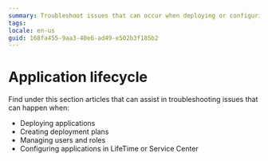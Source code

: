 ```yaml
---
summary: Troubleshoot issues that can occur when deploying or configuring your OutSystems apps.
tags: 
locale: en-us
guid: 168fa455-9aa3-40e6-ad49-e502b3f185b2
---
```


# Application lifecycle

Find under this section articles that can assist in troubleshooting issues that can happen when:

* Deploying applications
* Creating deployment plans
* Managing users and roles
* Configuring applications in LifeTime or Service Center

